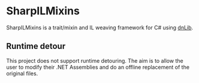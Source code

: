 # SharpILMixins

SharpILMixins is a trait/mixin and IL weaving framework for C# using [dnLib](https://github.com/0xd4d/dnlib).



## Runtime detour

This project does not support runtime detouring. The aim is to allow the user to modify their .NET Assemblies and do an offline replacement of the original files.


